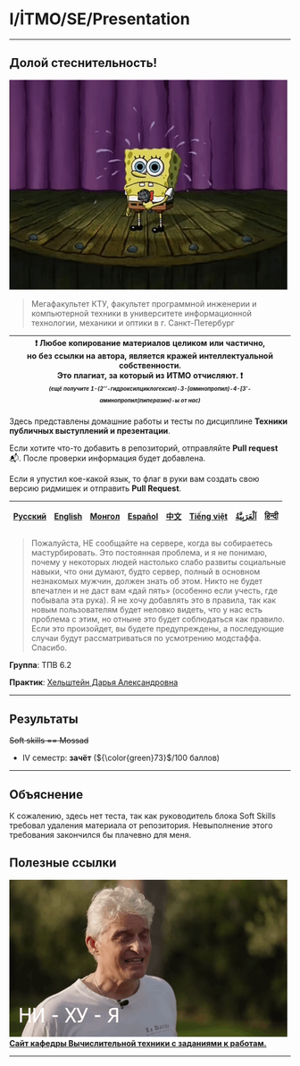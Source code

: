 # I/İTMO/SE/Presentation

---
## Долой стеснительность!
![awkward](/img/gifs/awkward.gif)

> Мегафакультет КТУ, факультет программной инженерии и компьютерной техники в университете информационной технологии, механики и оптики в г. Санкт-Петербург

| :exclamation: <b>Любое копирование материалов целиком или частично,<br>но без ссылки на автора, является кражей интеллектуальной собственности.<br>Это плагиат, за который из ИТМО отчисляют.</b> :exclamation:<br><sub><sup><i>(ещё получите 1-(2’’-гидроксилциклогексил)-3-[аминопропил]-4-[3’-аминопропил]пиперазин)-ы от нас)</sup></sub></b> |
|---------------------------------------------------------------------------------------------------------------------------------------------------------------------------------------------------------------------------------------------------------------------------------------------------------------------------------------------------|
Здесь представлены домашние работы и тесты по дисциплине **Техники публичных выступлений и презентации**.

Если хотите что-то добавить в репозиторий, отправляйте **Pull request** :mailbox_with_mail:. После проверки информация будет добавлена.

Если я упустил кое-какой язык, то флаг в руки вам создать свою версию ридмишек и отправить **Pull Request**.

| [<strong>Русский</strong>](https://github.com/XVIIStarPlatinum/itmo/blob/master/Software%20Engineering/README.md) | [<strong>English</strong>](https://github.com/XVIIStarPlatinum/itmo/blob/master/Software%20Engineering/.docs/README_EN.md) | [<strong>Монгол</strong>](https://github.com/XVIIStarPlatinum/itmo/blob/master/Software%20Engineering/.docs/README_MN.md) | [<strong>Español</strong>](https://github.com/XVIIStarPlatinum/itmo/blob/master/Software%20Engineering/.docs/README_ES.md) | [<strong>中文</strong>](https://github.com/XVIIStarPlatinum/itmo/blob/master/Software%20Engineering/.docs/README_CN.md) | [<strong>Tiếng việt</strong>](https://github.com/XVIIStarPlatinum/itmo/blob/master/Software%20Engineering/.docs/README_VN.md) | [<strong><p dir="rtl" lang="ar">اَلْعَرَبِيَّةُ</p></strong>](https://github.com/XVIIStarPlatinum/itmo/blob/master/Software%20Engineering/.docs/README_AR.md) | [<strong>हिन्दी</strong>](https://github.com/XVIIStarPlatinum/itmo/blob/master/Software%20Engineering/.docs/README_IN.md) |
|-------------------------------------------------------------------------------------------------------------------|----------------------------------------------------------------------------------------------------------------------------|---------------------------------------------------------------------------------------------------------------------------|----------------------------------------------------------------------------------------------------------------------------|-----------------------------------------------------------------------------------------------------------------------|-------------------------------------------------------------------------------------------------------------------------------|---------------------------------------------------------------------------------------------------------------------------------------------------------------|---------------------------------------------------------------------------------------------------------------------------|

> Пожалуйста, НЕ сообщайте на сервере, когда вы собираетесь мастурбировать. Это постоянная проблема, и я не понимаю, почему у некоторых людей настолько слабо развиты социальные навыки, что они думают, будто сервер, полный в основном незнакомых мужчин, должен знать об этом. Никто не будет впечатлен и не даст вам «дай пять» (особенно если учесть, где побывала эта рука). Я не хочу добавлять это в правила, так как новым пользователям будет неловко видеть, что у нас есть проблема с этим, но отныне это будет соблюдаться как правило.\
> Если это произойдет, вы будете предупреждены, а последующие случаи будут рассматриваться по усмотрению модстаффа. Спасибо.

**Группа**: ТПВ 6.2

**Практик**: [Хельштейн Дарья Александровна](https://my.itmo.ru/persons/298709)

---
## Результаты
<s>Soft skills == Mossad</s>
- IV семестр: **зачёт** (${\color{green}73}$/100 баллов)
---
## Объяснение

К сожалению, здесь нет теста, так как руководитель блока Soft Skills требовал удаления материала от репозитория. Невыполнение этого требования закончился бы плачевно для меня.

## Полезные ссылки <a name="links"></a>
![tinkov](/img/gifs/oleg-tinkov.gif)
[**Сайт кафедры Вычислительной техники с заданиями к работам.**](https://se.ifmo.ru)

---